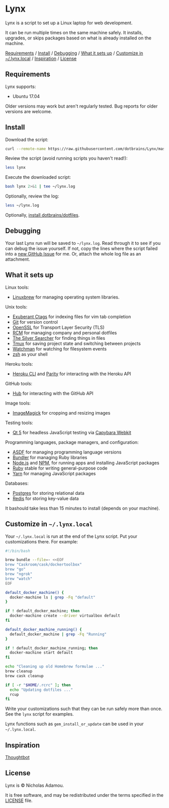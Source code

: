 Lynx
======

Lynx is a script to set up a Linux laptop for web development.

It can be run multiple times on the same machine safely.
It installs, upgrades, or skips packages
based on what is already installed on the machine.

[Requirements](https://github.com/dotbrains/Lynx/blob/master/README.md#requirements) / [Install](https://github.com/dotbrains/Lynx/blob/master/README.md#install) / [Debugging](https://github.com/dotbrains/Lynx/blob/master/README.md#debugging) / [What it sets up](https://github.com/dotbrains/Lynx/blob/master/README.md#what-it-sets-up) / [Customize in ~/.lynx.local](https://github.com/dotbrains/Lynx/blob/master/README.md#customize-in-lynxlocal) / [Inspiration](https://github.com/dotbrains/Lynx/blob/master/README.md#inspiration) / [License](https://github.com/dotbrains/Lynx/blob/master/README.md#license)

Requirements
------------

Lynx supports:

* Ubuntu 17.04

Older versions may work but aren't regularly tested. Bug reports for older
versions are welcome.

Install
-------

Download the script:

```bash
curl --remote-name https://raw.githubusercontent.com/dotbrains/Lynx/master/src/lynx
```

Review the script (avoid running scripts you haven't read!):

```bash
less lynx
```

Execute the downloaded script:

```bash
bash lynx 2>&1 | tee ~/lynx.log
```

Optionally, review the log:

```bash
less ~/lynx.log
```


Optionally, [install dotbrains/dotfiles][dotfiles].

[dotfiles]: https://github.com/dotbrains/dotfiles#Setup

Debugging
---------

Your last Lynx run will be saved to `~/lynx.log`.
Read through it to see if you can debug the issue yourself.
If not, copy the lines where the script failed into a
[new GitHub Issue](https://github.com/dotbrains/Lynx/issues/new) for me.
Or, attach the whole log file as an attachment.

What it sets up
---------------

Linux tools:

* [Linuxbrew] for managing operating system libraries.

[Linuxbrew]: http://linuxbrew.bash/

Unix tools:

* [Exuberant Ctags] for indexing files for vim tab completion
* [Git] for version control
* [OpenSSL] for Transport Layer Security (TLS)
* [RCM] for managing company and personal dotfiles
* [The Silver Searcher] for finding things in files
* [Tmux] for saving project state and switching between projects
* [Watchman] for watching for filesystem events
* [zsh] as your shell

[Exuberant Ctags]: http://ctags.sourceforge.net/
[Git]: https://git-scm.com/
[OpenSSL]: https://www.openssl.org/
[RCM]: https://github.com/thoughtbot/rcm
[The Silver Searcher]: https://github.com/ggreer/the_silver_searcher
[Tmux]: http://tmux.github.io/
[Watchman]: https://facebook.github.io/watchman/
[zsh]: http://www.zsh.org/

Heroku tools:

* [Heroku CLI] and [Parity] for interacting with the Heroku API

[Heroku CLI]: https://devcenter.heroku.com/articles/heroku-cli
[Parity]: https://github.com/thoughtbot/parity

GitHub tools:

* [Hub] for interacting with the GitHub API

[Hub]: http://hub.github.com/

Image tools:

* [ImageMagick] for cropping and resizing images

Testing tools:

* [Qt 5] for headless JavaScript testing via [Capybara Webkit]

[Qt 5]: http://qt-project.org/
[Capybara Webkit]: https://github.com/thoughtbot/capybara-webkit

Programming languages, package managers, and configuration:

* [ASDF] for managing programming language versions
* [Bundler] for managing Ruby libraries
* [Node.js] and [NPM], for running apps and installing JavaScript packages
* [Ruby] stable for writing general-purpose code
* [Yarn] for managing JavaScript packages

[Bundler]: http://bundler.io/
[ImageMagick]: http://www.imagemagick.org/
[Node.js]: http://nodejs.org/
[NPM]: https://www.npmjs.org/
[ASDF]: https://github.com/asdf-vm/asdf
[Ruby]: https://www.ruby-lang.org/en/
[Yarn]: https://yarnpkg.com/en/

Databases:

* [Postgres] for storing relational data
* [Redis] for storing key-value data

[Postgres]: http://www.postgresql.org/
[Redis]: http://redis.io/

It bashould take less than 15 minutes to install (depends on your machine).

Customize in `~/.lynx.local`
------------------------------

Your `~/.lynx.local` is run at the end of the Lynx script.
Put your customizations there.
For example:

```bash
#!/bin/bash

brew bundle --file=- <<EOF
brew "Caskroom/cask/dockertoolbox"
brew "go"
brew "ngrok"
brew "watch"
EOF

default_docker_machine() {
  docker-machine ls | grep -Fq "default"
}

if ! default_docker_machine; then
  docker-machine create --driver virtualbox default
fi

default_docker_machine_running() {
  default_docker_machine | grep -Fq "Running"
}

if ! default_docker_machine_running; then
  docker-machine start default
fi

echo "Cleaning up old Homebrew formulae ..."
brew cleanup
brew cask cleanup

if [ -r "$HOME/.rcrc" ]; then
  echo "Updating dotfiles ..."
  rcup
fi
```

Write your customizations such that they can be run safely more than once.
See the `lynx` script for examples.

Lynx functions such as `gem_install_or_update`
can be used in your `~/.lynx.local`.

Inspiration
-------
[Thoughtbot](https://github.com/thoughtbot)

License
-------

Lynx is © Nicholas Adamou.

It is free software, and may be redistributed under the terms specified in the [LICENSE] file.

[LICENSE]: LICENSE
